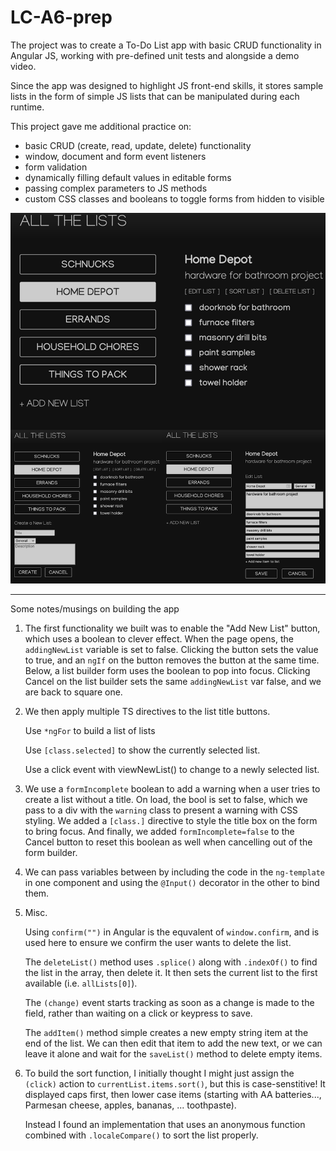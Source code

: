 # LC-A6-prep

The project was to create a To-Do List app with basic CRUD functionality in Angular JS, working with pre-defined unit tests and alongside a demo video.

Since the app was designed to highlight JS front-end skills, it stores sample lists in the form of simple JS lists that can be manipulated during each runtime.

This project gave me additional practice on:
- basic CRUD (create, read, update, delete) functionality
- window, document and form event listeners
- form validation
- dynamically filling default values in editable forms
- passing complex parameters to JS methods
- custom CSS classes and booleans to toggle forms from hidden to visible


![Image](/A6-prep-lists/lists_screenshot.png)

---

Some notes/musings on building the app

1. The first functionality we built was to enable the "Add New List" button, which uses a boolean to clever effect. When the page opens, the `addingNewList` variable is set to false. Clicking the button sets the value to true, and an `ngIf` on the button removes the button at the same time. Below, a list builder form uses the boolean to pop into focus. Clicking Cancel on the list builder sets the same `addingNewList` var false, and we are back to square one.

2. We then apply multiple TS directives to the list title buttons. 
	
    Use `*ngFor` to build a list of lists
	
    Use `[class.selected]` to show the currently selected list.
	
    Use a click event with viewNewList() to change to a newly selected list.

3. We use a `formIncomplete` boolean to add a warning when a user tries to create a list without a title. On load, the bool is set to false, which we pass to a div with the `warning` class to present a warning with CSS styling. We added a `[class.]` directive to style the title box on the form to bring focus. And finally, we added `formIncomplete=false` to the Cancel button to reset this boolean as well when cancelling out of the form builder.

4. We can pass variables between by including the code in the `ng-template` in one component and using the `@Input()` decorator in the other to bind them.

5. Misc. 

    Using `confirm("")` in Angular is the equvalent of `window.confirm`, and is used here to ensure we confirm the user wants to delete the list.

    The `deleteList()` method uses `.splice()` along with `.indexOf()` to find the list in the array, then delete it. It then sets the current list to the first available (i.e. `allLists[0]`).

    The `(change)` event starts tracking as soon as a change is made to the field, rather than waiting on a click or keypress to save.

    The `addItem()` method simple creates a new empty string item at the end of the list. We can then edit that item to add the new text, or we can leave it alone and wait for the `saveList()` method to delete empty items.

6. To build the sort function, I initially thought I might just assign the `(click)` action to `currentList.items.sort()`, but this is case-senstitive! It displayed caps first, then lower case items (starting with AA batteries..., Parmesan cheese, apples, bananas, ... toothpaste).

    Instead I found an implementation that uses an anonymous function combined with `.localeCompare()` to sort the list properly.